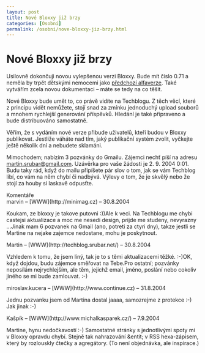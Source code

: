 ```yaml
---
layout: post
title: Nové Bloxxy již brzy
categories: [Osobní]
permalink: /osobni/nove-bloxxy-jiz-brzy.html
---
```

# Nové Bloxxy již brzy

Usilovně dokončuji novou vylepšenou verzi Bloxxy. Bude mít číslo 0.71 a neměla by trpět dětskými nemocemi jako [předchozí alfaverze](http://blogforum.rogner.cz/viewforum.php?f=3). Také vytvářím zcela novou dokumentaci – máte se tedy na co těšit.

Nové Bloxxy bude umět to, co právě vidíte na Techblogu. Z těch věcí, které z principu vidět nemůžete, stojí snad za zmínku jednoduchý upload souborů a mnohem rychlejší generování příspěvků. Hledání je také připraveno a bude distribuováno samostatně.

Věřím, že s vydáním nové verze přibude uživatelů, kteří budou v Bloxxy publikovat. Jestliže váháte nad tím, jaký publikační systém zvolit, vyčkejte ještě několik dní a nebudete sklamáni.

Mimochodem; nabízím 3 pozvánky do Gmailu. Zájemci nechť píší na adresu [martin.srubar@gmail.com](mailto:martin.srubar@gmail.com). Uzávěrka pro vaše žádosti je 2. 9. 2004 0:01. Budu taky rád, když do mailu připíšete pár slov o tom, jak se vám Techblog líbí, co vám na něm chybí či nadbývá. Výlevy o tom, že je skvělý nebo že stojí za houby si laskavě odpusťte.


<section id='comments-section'>
<div class='commentsheader'>Komentáře</div>        
<div class='comment-item-header' markdown=1>
marvin &ndash; [WWW](http://minimag.cz) &ndash; 30.8.2004
</div>

Koukam, ze bloxxy je takove putovni :))Ale k veci. Na Techblogu me chybi castejsi aktualizace a moc me nesedi design, prijde me studeny, nevyrazny ...Jinak mam 6 pozvanek na Gmail (ano, potreti za ctyri dny), takze jestli se Martine na nejake zajemce nedostane, mohu je poskytnout.

<div class='comment-item-header' markdown=1>
Martin &ndash; [WWW](http://techblog.srubar.net/) &ndash; 30.8.2004
</div>

Vzhledem k tomu, že jsem líný, tak je to s těmi aktualizacemi těžké. :-)OK, když dojdou, budu zájemce směřovat na Tebe.Pro ostatní; pozvánky neposílám nejrychlejším, ale těm, jejichž email, jméno, poslání nebo cokoliv jiného se mi bude zamlouvat. :-)

<div class='comment-item-header' markdown=1>
miroslav.kucera &ndash; [WWW](http://www.continue.cz) &ndash; 31.8.2004
</div>

Jednu pozvanku jsem od Martina dostal jaaaa, samozrejme z protekce :-) Jak jinak :-)

<div class='comment-item-header' markdown=1>
Kašpík &ndash; [WWW](http://www.michalkasparek.cz/) &ndash; 7.9.2004
</div>

Martine, hynu nedočkavostí :-) Samostatné stránky s jednotlivými spoty mi v Bloxxy opravdu chybí. Stejně tak nahrazování &entit; v RSS hexa-zápisem, který by rozlouskly čtečky a agregátory. (To není objednávka, ale inspirace.)

</section>